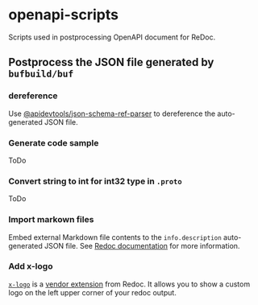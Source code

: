 # openapi-scripts
Scripts used in postprocessing OpenAPI document for ReDoc.
## Postprocess the JSON file generated by `bufbuild/buf`

### dereference
Use [@apidevtools/json-schema-ref-parser](https://github.com/APIDevTools/json-schema-ref-parser) to dereference the auto-generated JSON file.
### Generate code sample
ToDo
### Convert string to int for int32 type in `.proto`
ToDo

### Import markown files

Embed external Markdown file contents to the `info.description` auto-generated JSON file. See [Redoc documentation](https://redocly.com/docs/api-reference-docs/guides/embedded-markdown/) for more information.

### Add x-logo

[`x-logo`](https://github.com/Redocly/redoc/blob/master/docs/redoc-vendor-extensions.md#x-logo) is a [vendor extension](https://swagger.io/specification/#specificationExtensions) from Redoc. It allows you to show a custom logo on the left upper corner of your redoc output.

